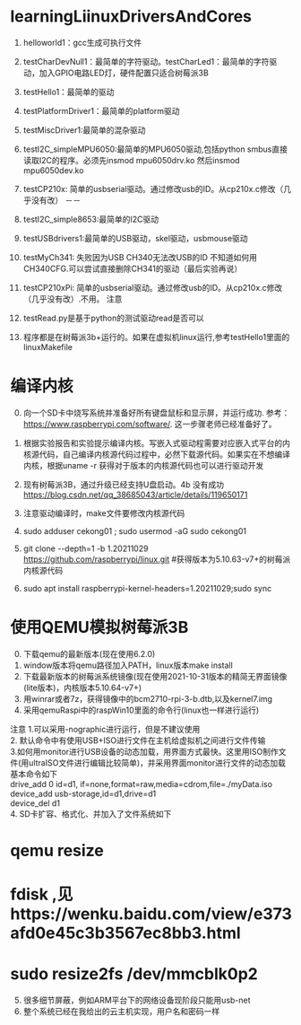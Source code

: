 # learningLiinuxDriversAndCores
1. helloworld1：gcc生成可执行文件
2. testCharDevNull1：最简单的字符驱动。testCharLed1：最简单的字符驱动，加入GPIO电路LED灯，硬件配置只适合树莓派3B
3. testHello1：最简单的驱动
4. testPlatformDriver1：最简单的platform驱动
5. testMiscDriver1:最简单的混杂驱动
6. testI2C_simpleMPU6050:最简单的MPU6050驱动,包括python smbus直接读取I2C的程序。必须先insmod mpu6050drv.ko 然后insmod mpu6050dev.ko
7. testCP210x: 简单的usbserial驱动。通过修改usb的ID。从cp210x.c修改（几乎没有改）
－－

8. testI2C_simple8653:最简单的I2C驱动
9. testUSBdrivers1:最简单的USB驱动，skel驱动，usbmouse驱动
10. testMyCh341: 失败因为USB CH340无法改USB的ID 不知道如何用CH340CFG.可以尝试直接删除CH341的驱动（最后实验再说）   
9. testCP210xPi: 简单的usbserial驱动。通过修改usb的ID。从cp210x.c修改（几乎没有改）.不用。
注意 
1. testRead.py是基于python的测试驱动read是否可以 
2. 程序都是在树莓派3b+运行的。如果在虚拟机linux运行,参考testHello1里面的linuxMakefile 



# 编译内核
0. 向一个SD卡中烧写系统并准备好所有键盘鼠标和显示屏，并运行成功.  参考：https://www.raspberrypi.com/software/. 这一步骤老师已经准备好了。
1. 根据实验报告和实验提示编译内核。写嵌入式驱动程需要对应嵌入式平台的内核源代码，自己编译内核源代码过程中，必然下载源代码。如果实在不想编译内核，根据uname -r 获得对于版本的内核源代码也可以进行驱动开发

101. 现有树莓派3B，通过升级已经支持U盘启动。4b 没有成功 https://blog.csdn.net/qq_38685043/article/details/119650171  
102. 注意驱动编译时，make文件要修改内核源代码
103. sudo adduser cekong01 ; sudo usermod -aG sudo cekong01 
104. git clone  --depth=1 -b 1.20211029 https://github.com/raspberrypi/linux.git #获得版本为5.10.63-v7+的树莓派内核源代码

105. sudo apt install raspberrypi-kernel-headers=1.20211029;sudo sync

# 使用QEMU模拟树莓派3B
0. 下载qemu的最新版本(现在使用6.2.0)  
1. window版本将qemu路径加入PATH，linux版本make install  
2. 下载最新版本的树莓派系统镜像(现在使用2021-10-31版本的精简无界面镜像(lite版本)，内核版本5.10.64-v7+)  
3. 用winrar或者7z，获得镜像中的bcm2710-rpi-3-b.dtb,以及kernel7.img
4. 采用qemuRaspi中的raspWin10里面的命令行(linux也一样进行运行)

注意
1.可以采用-nographic进行运行，但是不建议使用  
2. 默认命令中有使用USB+ISO进行文件在主机给虚拟机之间进行文件传输  
3.如何用monitor进行USB设备的动态加载，用界面方式最快。这里用ISO制作文件(用ultraISO文件进行编辑比较简单)，并采用界面monitor进行文件的动态加载 基本命令如下  
drive_add 0 id=d1, if=none,format=raw,media=cdrom,file=./myData.iso    
device_add usb-storage,id=d1,drive=d1  
device_del d1  
4. SD卡扩容、格式化、并加入了文件系统如下  
# qemu resize  
# fdisk ,见https://wenku.baidu.com/view/e373afd0e45c3b3567ec8bb3.html  
# sudo resize2fs /dev/mmcblk0p2  
5. 很多细节屏蔽，例如ARM平台下的网络设备现阶段只能用usb-net  
6. 整个系统已经在我给出的云主机实现，用户名和密码一样  
